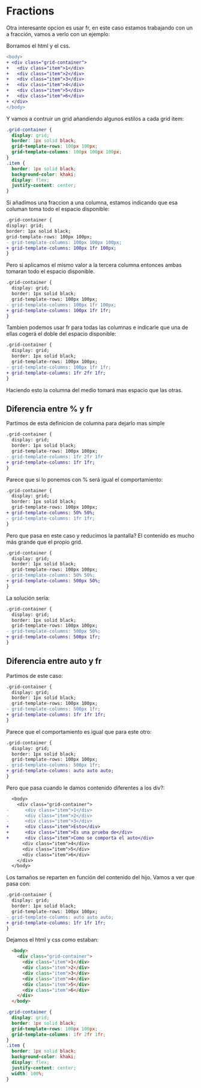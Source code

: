 # Fractions

Otra interesante opcion es usar fr, en este caso estamos trabajando con un a fracción, vamos a verlo con un ejemplo:

Borramos el html y el css.

```diff
<body>
+ <div class="grid-container">
+   <div class="item">1</div>
+   <div class="item">2</div>
+   <div class="item">3</div>
+   <div class="item">4</div>
+   <div class="item">5</div>
+   <div class="item">6</div>
+ </div>
</body>
```

Y vamos a contruir un grid añandiendo algunos estilos a cada grid item:

```css
.grid-container {
  display: grid;
  border: 1px solid black;
  grid-template-rows: 100px 100px;
  grid-template-columns: 100px 100px 100px;
}
.item {
  border: 1px solid black;
  background-color: khaki;
  display: flex;
  justify-content: center;
}
```

Si añadimos una fraccion a una columna, estamos indicando que esa columan toma todo el espacio disponible:

```diff
.grid-container {
display: grid;
border: 1px solid black;
grid-template-rows: 100px 100px;
- grid-template-columns: 100px 100px 100px;
+ grid-template-columns: 100px 1fr 100px;
}
```

Pero si aplicamos el mismo valor a la tercera columna entonces ambas tomaran todo el espacio disponible.

```diff
.grid-container {
  display: grid;
  border: 1px solid black;
  grid-template-rows: 100px 100px;
- grid-template-columns: 100px 1fr 100px;
+ grid-template-columns: 100px 1fr 1fr;
}
```

Tambien podemos usar fr para todas las columnas e indicarle que una de ellas cogerá el doble del espacio disponible:

```diff
.grid-container {
  display: grid;
  border: 1px solid black;
  grid-template-rows: 100px 100px;
- grid-template-columns: 100px 1fr 1fr;
+ grid-template-columns: 1fr 2fr 1fr;
}
```

Haciendo esto la columna del medio tomará mas espacio que las otras.

## Diferencia entre % y fr

Partimos de esta definicion de columna para dejarlo mas simple

```diff
.grid-container {
  display: grid;
  border: 1px solid black;
  grid-template-rows: 100px 100px;
- grid-template-columns: 1fr 2fr 1fr  
+ grid-template-columns: 1fr 1fr;
}
```

Parece que si lo ponemos con % será igual el comportamiento:

```diff
.grid-container {
  display: grid;
  border: 1px solid black;
  grid-template-rows: 100px 100px;
+ grid-template-columns: 50% 50%;  
- grid-template-columns: 1fr 1fr;
}
```

Pero que pasa en este caso y reducimos la pantalla? El contenido es mucho más grande que el propio grid.

```diff
.grid-container {
  display: grid;
  border: 1px solid black;
  grid-template-rows: 100px 100px;
- grid-template-columns: 50% 50%;  
+ grid-template-columns: 500px 50%;
}
```

La solución sería:

```diff
.grid-container {
  display: grid;
  border: 1px solid black;
  grid-template-rows: 100px 100px;
- grid-template-columns: 500px 50%;  
+ grid-template-columns: 500px 1fr;
}
```

## Diferencia entre auto y fr

Partimos de este caso:

```diff
.grid-container {
  display: grid;
  border: 1px solid black;
  grid-template-rows: 100px 100px;
- grid-template-columns: 500px 1fr;
+ grid-template-columns: 1fr 1fr 1fr;
}
```

Parece que el comportamiento es igual que para este otro:

```diff
.grid-container {
  display: grid;
  border: 1px solid black;
  grid-template-rows: 100px 100px;
- grid-template-columns: 500px 1fr;
+ grid-template-columns: auto auto auto;
}
```

Pero que pasa cuando le damos contenido diferentes a los div?:

```diff
  <body>
    <div class="grid-container">
-      <div class="item">1</div>
-      <div class="item">2</div>
-      <div class="item">3</div>
+      <div class="item">Esto</div>
+      <div class="item">Es una prueba de</div>
+      <div class="item">Como se comporta el auto</div>
      <div class="item">4</div>
      <div class="item">5</div>
      <div class="item">6</div>
    </div>
  </body>
```

Los tamaños se reparten en función del contenido del hijo. Vamos a ver que pasa con:

```diff
.grid-container {
  display: grid;
  border: 1px solid black;
  grid-template-rows: 100px 100px;
- grid-template-columns: auto auto auto;
+ grid-template-columns: 1fr 1fr 1fr;
}
```

Dejamos el html y css como estaban:

```html
  <body>
    <div class="grid-container">
      <div class="item">1</div>
      <div class="item">2</div>
      <div class="item">3</div>
      <div class="item">4</div>
      <div class="item">5</div>
      <div class="item">6</div>
    </div>
  </body>
```

```css
.grid-container {
  display: grid;
  border: 1px solid black;
  grid-template-rows: 100px 100px;
  grid-template-columns: 1fr 2fr 1fr;
}
.item {
  border: 1px solid black;
  background-color: khaki;
  display: flex;
  justify-content: center;
  width: 100%;
}
```